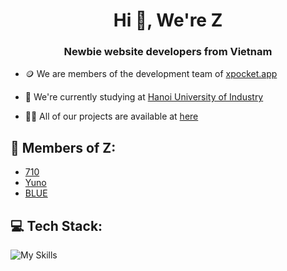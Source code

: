 <h1 align="center">Hi 👋, We're Z</h1>
<h3 align="center">Newbie website developers from Vietnam</h3>

-   🪙 We are members of the development team of [xpocket.app](https://xpocket.app)

-   🔭 We're currently studying at [Hanoi University of Industry](https://www.haui.edu.vn/en)

-   👨‍💻 All of our projects are available at [here](https://github.com/orgs/Z-orgs/repositories)

## 📄 Members of Z:

-   [710](https://github.com/710x)
-   [Yuno](https://github.com/imdev2002)
-   [BLUE](https://github.com/BLVEh)

## 💻 Tech Stack:

![My Skills](https://skillicons.dev/icons?i=js,ts,express,git,md,nestjs,nodejs,supabase,postman,mysql,mongodb,graphql,docker,react,html,css,jquery,bootstrap,tailwind,bots,gcp,postgres,prisma)
